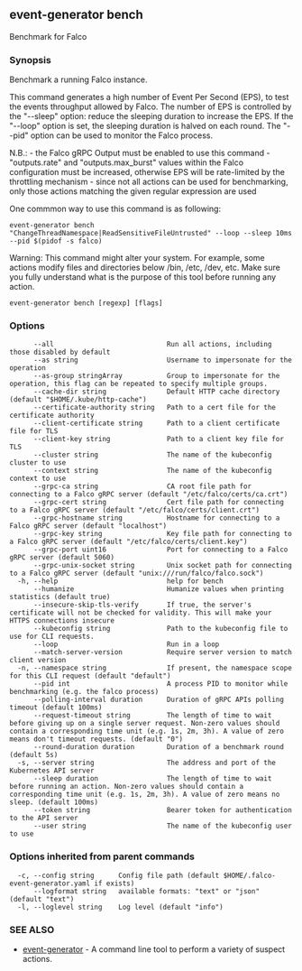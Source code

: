 ## event-generator bench

Benchmark for Falco

### Synopsis

Benchmark a running Falco instance.

This command generates a high number of Event Per Second (EPS), to test the events throughput allowed by Falco.
The number of EPS is controlled by the "--sleep" option: reduce the sleeping duration to increase the EPS.
If the "--loop" option is set, the sleeping duration is halved on each round.
The "--pid" option can be used to monitor the Falco process. 
	
N.B.:
	- the Falco gRPC Output must be enabled to use this command
	- "outputs.rate" and "outputs.max_burst" values within the Falco configuration must be increased,
	  otherwise EPS will be rate-limited by the throttling mechanism
	- since not all actions can be used for benchmarking, 
	  only those actions matching the given regular expression are used

One commmon way to use this command is as following:

	event-generator bench "ChangeThreadNamespace|ReadSensitiveFileUntrusted" --loop --sleep 10ms --pid $(pidof -s falco) 



Warning:
  This command might alter your system. For example, some actions modify files and directories below
  /bin, /etc, /dev, etc.
  Make sure you fully understand what is the purpose of this tool before running any action.


```
event-generator bench [regexp] [flags]
```

### Options

```
      --all                            Run all actions, including those disabled by default
      --as string                      Username to impersonate for the operation
      --as-group stringArray           Group to impersonate for the operation, this flag can be repeated to specify multiple groups.
      --cache-dir string               Default HTTP cache directory (default "$HOME/.kube/http-cache")
      --certificate-authority string   Path to a cert file for the certificate authority
      --client-certificate string      Path to a client certificate file for TLS
      --client-key string              Path to a client key file for TLS
      --cluster string                 The name of the kubeconfig cluster to use
      --context string                 The name of the kubeconfig context to use
      --grpc-ca string                 CA root file path for connecting to a Falco gRPC server (default "/etc/falco/certs/ca.crt")
      --grpc-cert string               Cert file path for connecting to a Falco gRPC server (default "/etc/falco/certs/client.crt")
      --grpc-hostname string           Hostname for connecting to a Falco gRPC server (default "localhost")
      --grpc-key string                Key file path for connecting to a Falco gRPC server (default "/etc/falco/certs/client.key")
      --grpc-port uint16               Port for connecting to a Falco gRPC server (default 5060)
      --grpc-unix-socket string        Unix socket path for connecting to a Falco gRPC server (default "unix:///run/falco/falco.sock")
  -h, --help                           help for bench
      --humanize                       Humanize values when printing statistics (default true)
      --insecure-skip-tls-verify       If true, the server's certificate will not be checked for validity. This will make your HTTPS connections insecure
      --kubeconfig string              Path to the kubeconfig file to use for CLI requests.
      --loop                           Run in a loop
      --match-server-version           Require server version to match client version
  -n, --namespace string               If present, the namespace scope for this CLI request (default "default")
      --pid int                        A process PID to monitor while benchmarking (e.g. the falco process)
      --polling-interval duration      Duration of gRPC APIs polling timeout (default 100ms)
      --request-timeout string         The length of time to wait before giving up on a single server request. Non-zero values should contain a corresponding time unit (e.g. 1s, 2m, 3h). A value of zero means don't timeout requests. (default "0")
      --round-duration duration        Duration of a benchmark round (default 5s)
  -s, --server string                  The address and port of the Kubernetes API server
      --sleep duration                 The length of time to wait before running an action. Non-zero values should contain a corresponding time unit (e.g. 1s, 2m, 3h). A value of zero means no sleep. (default 100ms)
      --token string                   Bearer token for authentication to the API server
      --user string                    The name of the kubeconfig user to use
```

### Options inherited from parent commands

```
  -c, --config string      Config file path (default $HOME/.falco-event-generator.yaml if exists)
      --logformat string   available formats: "text" or "json" (default "text")
  -l, --loglevel string    Log level (default "info")
```

### SEE ALSO

* [event-generator](event-generator.md)	 - A command line tool to perform a variety of suspect actions.
